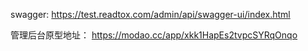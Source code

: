 swagger:
  https://test.readtox.com/admin/api/swagger-ui/index.html 

管理后台原型地址：
  https://modao.cc/app/xkk1HapEs2tvpcSYRqOnqo